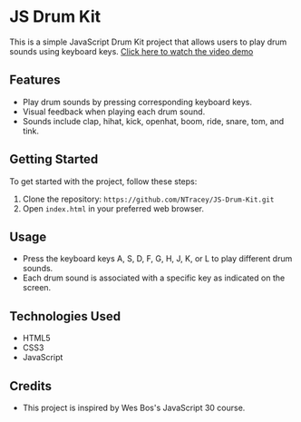 # JS Drum Kit

This is a simple JavaScript Drum Kit project that allows users to play drum sounds using keyboard keys.
[Click here to watch the video demo](JS-Drum-Kit-Live-Demo.mp4)

## Features

- Play drum sounds by pressing corresponding keyboard keys.
- Visual feedback when playing each drum sound.
- Sounds include clap, hihat, kick, openhat, boom, ride, snare, tom, and tink.

## Getting Started

To get started with the project, follow these steps:

1. Clone the repository: `https://github.com/NTracey/JS-Drum-Kit.git`
2. Open `index.html` in your preferred web browser.

## Usage

- Press the keyboard keys A, S, D, F, G, H, J, K, or L to play different drum sounds.
- Each drum sound is associated with a specific key as indicated on the screen.

## Technologies Used

- HTML5
- CSS3
- JavaScript

## Credits

- This project is inspired by Wes Bos's JavaScript 30 course.